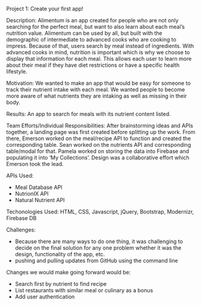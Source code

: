 Project 1: Create your first app!

Description: 
Alimentum is an app created for people who are not only searching for the perfect meal, but want to also learn about each meal’s nutrition value. Alimentum can be used by all, but built with the demographic of intermediate to advanced cooks who are cooking to impress. Because of that, users search by meal instead of ingredients. With advanced cooks in mind, nutrition is important which is why we choose to display that information for each meal. This allows each user to learn more about their meal if they have diet restrictions or have a specific health lifestyle.

Motivation:
We wanted to make an app that would be easy for someone to track their nutrient intake with each meal. We wanted people to become more aware of what nutrients they are intaking as well as missing in their body.

Results:
An app to search for meals with its nutrient content listed.

Team Efforts/Individual Responsibilities:
After brainstorming ideas and APIs together, a landing page was first created before splitting up the work. From there, Emerson worked on the meal/recipe API to function and created the corresponding table. Sean worked on the nutrients API and corresponding table/modal for that. Pamela worked on storing the data into Firebase and populating it into ‘My Collections’. Design was a collaborative effort which Emerson took the lead. 

APIs Used:
- Meal Database API
- NutrionIX API
- Natural Nutrient API

Techonologies Used:
HTML, CSS, Javascript, jQuery, Bootstrap, Modernizr, Firebase DB

Challenges:
- Because there are many ways to do one thing, it was challenging to decide on the final solution for any one problem whether it was the design, functionality of the app, etc. 
-  pushing and pulling updates from GitHub using the command line

Changes we would make going forward would be:
- Search first by nutrient to find recipe
- List restaurants with similar meal or culinary as a bonus
- Add user authentication 

